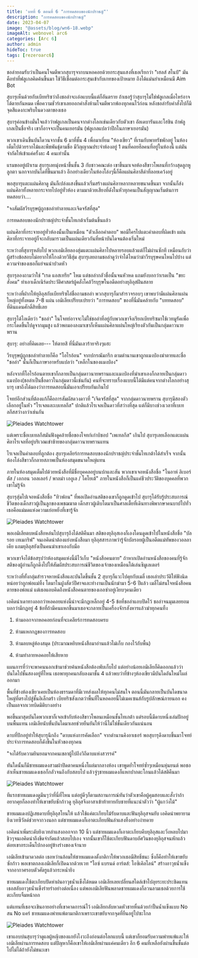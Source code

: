 ```yaml
---
title: 'บทที่ 6 ตอนที่ 6 "การทดสอบของนักปราชญ์"'
description: "การทดสอบของนักปราชญ์"
date: 2023-04-07
image: "@assets/blog/wn6-18.webp"
imageAlt: webnovel arc6
categories: [Arc 6]
author: admin
hideToc: true
tags: [rezeroarc6]
---
```

ชอล่ายอมรับว่าเป็นคนโจมตีพวกสุบารุจากบนหอคอยด้วยกระสุนแสงที่เธอเรียกว่า "เฮลส์ สไนป์" มันคือท่าที่ฟลูเกลคิดค้นขึ้นมา ใช้วิธีเชื่อมต่อกระสุนเข้ากับเกทของเป้าหมาย ถึงได้แม่นยำเหมือนมี Aim Bot

สุบารุเห็นด้วยกับเบียทริซว่าถึงชอล่าจะเอ๋อแบบนี้แต่ก็อันตราย ถ้าเธอรู้ว่าสุบารุไม่ใช่ฟลูเกลเมื่อไหร่อาจได้ตายกันหมด เพื่อความชัวร์เขาเลยออกคำสั่งห้ามโจมตีพวกพ้องทุกคนไว้ก่อน หลังชอล่ารับคำสั่งไปก็มีจุดสีแดงกะพริบในดวงตาของเธอ

สุบารุค่อนข้างมั่นใจแล้วว่าฟลูเกลเป็นคนจากต่างโลกเช่นเดียวกับตัวเขา อัลเดบารันและโฮชิน ถ้าฟลูเกลเป็นชื่อจริง เขาก็อาจจะเป็นคนเยอรมัน (ฟลูเกลแปลว่าปีกในภาษาเยอรมัน)

พวกเขาเดินขึ้นบันไดวนจากชั้น 6 มาที่ชั้น 4 เพื่อมาเยี่ยม "ห้องเขียว" ที่เรมกับพาทรัชพักอยู่ ในห้องเต็มไปด้วยรากไม้และพืชพันธุ์ตามชื่อ มีวิญญาณประจำห้องอยู่ 1 ตนที่คอยฮีลคนที่อยู่ในห้องนี้ แต่มันจำกัดให้เข้าแค่ครั้งละ 4 คนเท่านั้น

แรมขออยู่เฝ้าเรม สุบารุเลยมุ่งหน้าขึ้นชั้น 3 กับชาวคณะต่อ เขาขึ้นมาเจอห้องสีขาวโพลนที่กว้างสุดลูกหูลูกตา นอกจากบันไดที่ขึ้นมาแล้ว อีกอย่างเดียวในห้องโล่งๆนี้ก็คือแผ่นศิลาสีดำที่ลอยเคว้งอยู่

พอสุบารุแตะแผ่นศิลาดู มันก็เปล่งแสงขึ้นแล้วเริ่มสร้างแผ่นศิลาหลากหลายขนาดขึ้นมา จากนั้นก็ส่งแผ่นศิลาทั้งหลายกระจายไปอยู่ทั่วห้อง ตามมาด้วยเสียงที่ดังในหัวทุกคนเป็นสัญญาณเริ่มต้นการทดสอบว่า....

"จงสัมผัสวีรบุรุษผู้ถูกชอล่าทำลายและเจิดจรัสที่สุด"

การทดสอบของนักปราชญ์ประจำชั้นไทเกต้าเริ่มต้นขึ้นแล้ว

แผ่นศิลาที่กระจายอยู่ทั่วห้องนั้นเป็นเหมือน "ตัวเลือกคำตอบ" พอมีใครไปแตะคำตอบที่ผิดเข้า แผ่นศิลาที่กระจายอยู่ก็จะกลับมารวมเป็นแผ่นเดียวกันที่หน้าบันไดจนต้องเริ่มใหม่

ระหว่างที่สุบารุหลับไป พวกเอมิเลียลองสุ่มแตะแผ่นศิลาไปหลายรอบแล้วแต่ก็ไม่ผ่านซักที เหมือนกับว่าผู้สร้างข้อสอบไม่อยากให้โกงด้วยวิธีสุ่ม สุบารุเลยถามชอล่าดูว่าจำได้ไหมว่าฆ่าวีรบุรุษคนไหนไปบ้าง แต่ความจำของเธอก็แย่จนน่าปวดหัว

สุบารุลองถามว่าใช่ "เรด แอสเทรีย" ไหม แต่ชอล่ากลัวชื่อนั้นจนหัวหด แถมยังบอกว่าเรดเป็น "ขยะสังคม" ทำเอาเด็กเนิร์ดประวัติศาสตร์ผู้คลั่งไคล้วีรบุรุษในอดีตอย่างยุลิอุสฝันสลาย

ระหว่างที่ฝากให้ยุลิอุสกับเบียทริซไล่ชื่อถามชอล่า พวกสุบารุก็มาสำรวจรอบๆ เขาพบว่ามีแผ่นศิลาแผ่นใหญ่อยู่ทั้งหมด 7-8 แผ่น เอมิเลียเปรียบเปรยว่า "การทดสอบ" ของที่นี่มันคล้ายกับ "บททดสอบ" ที่ดินแดนศักดิ์สิทธิ์เลย

สุบารุได้ไอเดียว่า "ชอล่า" ในโจทย์อาจจะไม่ใช่ชอล่าที่อยู่กับพวกเขาจึงเรียกเบียทริซมาใช้เวทมูรัคเพื่อกระโดดขึ้นไปดูจากมุมสูง แล้วพอมองลงมาเขาก็เห็นแผ่นศิลาแผ่นใหญ่เรียงตัวกันเป็นกลุ่มดาวนายพราน

สุบารุ: อย่างที่คิดเลย--- ให้ตายสิ ที่นี่มันเลวร้ายจริงๆแฮะ

วีรบุรุษผู้ถูกชอล่าทำลายก็คือ "โอไรอ้อน" จากปกรณัมกรีก ตามตำนานเขาถูกแมงป่องฆ่าตายและชื่อ "ชอล่า" นั้นก็เป็นภาษาอาหรับแปลว่า "เหล็กในของแมงป่อง"

หลังจากที่โอไรอ้อนตายเขาก็กลายเป็นกลุ่มดาวนายพรานและแมงป่องที่ฆ่าเขาเองก็กลายเป็นกลุ่มดาวแมงป่อง(ชอล่าเป็นชื่อดาวในกลุ่มดาวนี้เช่นกัน) คนที่จะทราบเรื่องแบบนี้ได้มีแต่คนจากต่างโลกอย่างสุบารุ เขาถึงได้มองว่าการทดสอบนี้มันเอาเปรียบกันเกินไป

โจทย์อีกส่วนที่ต้องแก้ก็คือการสัมผัสดวงดาวที่ "เจิดจรัสที่สุด" จากกลุ่มดาวนายพราน สุบารุมีสองตัวเลือกอยู่ในหัว "ไรเจลและเบเทลกีส" ปกติแล้วไรเจลเป็นดาวที่สว่างที่สุด แต่ก็มีบางช่วงเวลาที่เบเทลกีสสว่างกว่าเช่นกัน

![Pleiades Watchtower](../../assets/blog/wn6-19.webp)

แต่เพราะชื่อเบเทลกีสมันฟังดูคล้ายชื่อของโจทก์เก่าบิชอป "เพเทลกีส" เกินไป สุบารุเลยเลือกแตะแผ่นศิลาไรเจลที่อยู่บริเวณเข่าซ้ายของกลุ่มดาวนายพรานแทน

ไรเจลเป็นคำตอบที่ถูกต้อง สุบารุเคลียร์การทดสอบของนักปราชญ์ประจำชั้นไทเกต้าได้สำเร็จ จากนั้นห้องโล่งสีขาวก็กลายสภาพเป็นห้องสมุดขนาดใหญ่แทน

ภายในห้องสมุดเต็มไปด้วยหนังสือที่มีชื่อบุคคลอยู่บนปกและสัน พวกเขาเจอหนังสือชื่อ "โนอาห์ ลิเบอร์ตัส / เอกอน วอลเลอร์ / พาลม่า เออูเล / โคโยเต้" ภายในหนังสือก็เป็นแค่ชีวประวัติของบุคคลที่พวกเขาไม่รู้จัก

สุบารุสุ่มไปเจอหนังสือชื่อ "ทิวฟอน" ที่พอเปิดอ่านสติของเขาก็ถูกดูดเข้าไป สุบารุได้รับรู้ประสบการณ์ชีวิตของเด็กสาวผู้เป็นลูกของเพชฌฆาต เด็กสาวผู้เติบโตมาเป็นศาลเตี้ยที่เดินทางพิพากษาคนบาปไปทั่ว เธอคือแม่มดแห่งความเย่อหยิ่งที่เขารู้จัก

![Pleiades Watchtower](../../assets/blog/wn6-20.webp)

พอเอมิเลียตบหนังสือหล่นไปสุบารุถึงได้สติคืนมา สติของยุลิอุสเองก็เองโดนดูดเข้าไปในหนังสือชื่อ "บัลรอย เทเมกริฟ" จนเอคิดน่าต้องแย่งหนังสือมา ยุลิอุสสารภาพว่ารู้จักบัลรอยผู้เป็นอดีตแม่ทัพของวอลลาเคีย แถมยุลิอุสยังเป็นคนฆ่าเขาเองกับมือ

พวกเขาจึงได้ข้อสรุปว่าห้องสมุดแห่งนี้มีไว้เก็บ "หนังสือคนตาย" ถ้าหากเปิดอ่านหนังสือของคนที่รู้จัก สติของผู้อ่านก็ถูกดึงไปให้สัมผัสประสบการณ์ชีวิตของเจ้าของเหมือนได้เล่นซิมูเลเตอร์

ระหว่างที่ทั้งกลุ่มสำรวจหาหนังสือและบันไดขึ้นชั้น 2 สุบารุก็แวะไปคุยกับเมลี่ เธอเล่าประวัติให้ฟังนิดหน่อยว่าถูกพ่อแม่ทิ้ง โตมาในฝูงสัตว์ปีศาจและทำงานเป็นนักฆ่ามา 5-6 ปีแล้ว เมลี่ไม่สนใจหนังสือคนตายของพ่อแม่ แต่เธอแอบคิดถึงหนังสือคนตายของเอลซ่าอยู่เงียบๆคนเดียว

เอคิดน่าเดาทางออกว่าหอคอยแห่งนี้น่าจะมีกฏเหล็กอยู่ 4-5 ข้อที่ชอล่าแอบปิดไว้ ชอล่าจนมุมเลยยอมบอกว่ามีกฏอยู่ 4 ข้อที่ถ้ามีคนแหกขึ้นมาเธอจะกลายเป็นเครื่องจักรสังหารแล้วฆ่าทุกคนทิ้ง

1. ห้ามออกจากหอคอยก่อนที่จะเคลียร์การทดสอบครบ

2. ห้ามแหกกฏของการทดสอบ

3. ห้ามลบหลู่ห้องสมุด (ประมาณหยิบหนังสือมาอ่านแล้วไม่เก็บ กองไว้กับพื้น)

4. ห้ามทำลายหอคอยให้เสียหาย

แผนการที่ว่าจะพาคนนอกเข้ามาช่วยค้นหนังสือต้องพับเก็บไป แต่อย่างน้อยเอมิเลียก็คิดออกแล้วว่าบันไดไปชั้นสองอยู่ที่ไหน เธอพาทุกคนกลับลงมาชั้น 4 แล้วพบว่าที่ข้างๆห้องเขียวมีบันไดอันใหม่โผล่ออกมา

พื้นที่ข้างห้องเขียวเคยเป็นห้องธรรมดาที่มีเวทส่งผลให้ทุกคนไม่สนใจ ตอนนี้มันกลายเป็นบันไดขนาดใหญ่ที่ตรงไปสู่ชั้นอิเล็กตร้า เบียทริซสังเกตว่าพื้นที่ในหอคอยนี้ไม่เมคเซนส์กับรูปลักษณ์ภายนอก คงเป็นผลจากเวทบิดมิติบางอย่าง

พอขึ้นมาสุดบันไดพวกเขาก็เจอเข้ากับห้องสีขาวโพลนเหมือนชั้นไทเกต้า แต่รอบนี้มีดาบหนึ่งเล่มปักอยู่บนพื้นแทน เอมิเลียนับขั้นบันไดมาเลยช่วยยืนยันให้ว่านี่ไม่ใช่ชั้นเดียวกันแน่นอน

ดาบที่ปักอยู่ทำให้สุบารุนึกถึง "ดาบแห่งการคัดเลือก" จากตำนานคิงอาเธอร์ พอสุบารุดึงดาบขึ้นมาโจทย์ประจำการทดสอบก็ดังขึ้นในหัวของทุกคน

"จงได้รับความยินยอมจากคนเขลาผู้ไปถึงวิถีดาบแห่งสวรรค์"

ทันใดนั้นก็มีชายผมแดงสวมผ้าปิดตาคนหนึ่งโผล่มากลางห้อง เขาพูดย้ำโจทย์ซ้ำๆเหมือนหุ่นยนต์ พอชอล่าเห็นชายผมแดงเธอก็กลัวจนถึงกับสลบไป แล้วจู่ๆชายผมแดงก็แหกปากตะโกนแล้วได้สติคืนมา

![Pleiades Watchtower](../../assets/blog/wn6-21.webp)

ทีแรกชายผมแดงดูมึนๆว่าที่นี่ที่ไหน แต่อยู่ดีๆก็ตามสถานการณ์ทันว่าตัวเขาคือผู้คุมสอบและสั่งว่าถ้าอยากคุยก็ลองทำให้เขาขยับซักก้าวดู ยุลิอุสจึงอาสาเข้าท้าทายกับชายที่แนะนำตัวว่า "ผู้แกว่งไม้"

ชายผมแดงปฏิเสธดาบที่ยุลิอุสโยนให้ แล้วใช้แค่ตะเกียบไม้รับดาบและฟันยุลิอุสจนยับ เอคิดน่าพยายามยิงเวทซิวัลด์ช่วยจากวงนอก แต่ชายผมแดงก็เอาตะเกียบฟันลำแสงทิ้งอย่างง่ายดาย

เอคิดน่าเพิ่มระดับยิงเวทลำแสงออกจาก 10 นิ้ว แต่ชายผมแดงก็เอาตะเกียบคีบยุลิอุสและวิ่งหลบไปมาชิวๆจนเอคิดน่าถึงขีดจำกัดแล้วสลบไปเอง จากนั้นเขาก็ใช้ตะเกียบฟันดาบอัศวินของยุลิอุสจนหักแล้วต่อยเขากระเด็นไปกองอยู่ข้างร่างของเจ้านาย

เอมิเลียเข้ามาดวลต่อ เธอหว่านล้อมให้ชายผมแดงตั้งกติกาให้พวกเธอมีสิทธิ์ชนะ ซึ่งก็คือทำให้เขาขยับซักก้าว พอเขาตกลงเอมิเลียก็เปิดฉากด้วยเวท "ไอซ์ แบรนด์ อาร์ตส์: ไอซิเคิลไลน์" สร้างอาวุธน้ำแข็งจากอากาศรอบตัวศัตรูแล้วกระหน่ำยิง

ชายผมแดงใช้ตะเกียบปัดห่าฝนอาวุธน้ำแข็งได้หมด เอมิเลียเลยเปลี่ยนสไตล์เข้าไปลุยระยะประชิดแทน เธอสลับอาวุธน้ำแข็งร่ายรำอย่างต่อเนื่อง แต่พอเอมิเลียฟันพลาดชายผมแดงก็ลวนลามเธอด้วยการใช้ตะเกียบจิ้มหน้าอก

แต่แทนที่เธอจะเขินอายอย่างที่เขาคาดการณ์ไว้ เอมิเลียกลับหวดหัวชายหื่นด้วยกำปั้นน้ำแข็งแบบ No สน No แคร์ ชายผมแดงพ่ายแพ้ตามกติกาเพราะเขาขยับจากจุดที่ยืนอยู่ไปซะไกล

![Pleiades Watchtower](../../assets/blog/wn6-22.webp)

เขาแอบบ่นสุบารุว่าดูแลผู้หญิงของแกยังไงวะถึงอ่อนต่อโลกแบบนี้ แต่เขาก็ยอมรับความพ่ายแพ้และให้เอมิเลียผ่านการทดสอบ แต่ปัญหาก็คือเขาให้เอมิเลียผ่านแค่คนเดียว อีก 6 คนที่เหลือยังผ่านขึ้นชั้นต่อไปไม่ได้ถ้ายังไม่ชนะเขา